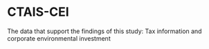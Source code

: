 # CTAIS-CEI
The data that support the findings of this study: Tax information and corporate environmental investment
